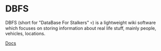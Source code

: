 # DBFS

DBFS (short for "DataBase For Stalkers" 💀) is a lightweight wiki software which focuses on storing information about real life stuff, mainly people, vehicles, locations.

[Docs](https://docs.pazdikan.party/wikifs/About)
